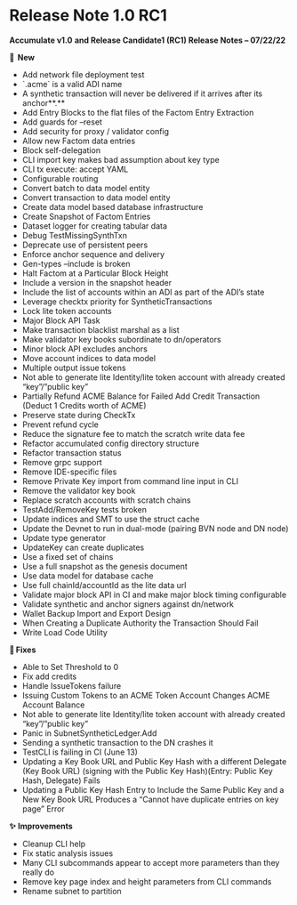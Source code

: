 # Release Note 1.0 RC1

**Accumulate v1.0** **and Release Candidate1 (RC1) Release Notes – 07/22/22**&#x20;

**🚀  New** &#x20;

* Add network file deployment test&#x20;
* \`.acme\` is a valid ADI name&#x20;
* A synthetic transaction will never be delivered if it arrives after its anchor**.**&#x20;
* Add Entry Blocks to the flat files of the Factom Entry Extraction&#x20;
* Add guards for –reset&#x20;
* Add security for proxy / validator config&#x20;
* Allow new Factom data entries&#x20;
* Block self-delegation&#x20;
* CLI import key makes bad assumption about key type&#x20;
* CLI tx execute: accept YAML&#x20;
* Configurable routing&#x20;
* Convert batch to data model entity&#x20;
* Convert transaction to data model entity&#x20;
* Create data model based database infrastructure&#x20;
* Create Snapshot of Factom Entries&#x20;
* Dataset logger for creating tabular data&#x20;
* Debug TestMissingSynthTxn&#x20;
* Deprecate use of persistent peers&#x20;
* Enforce anchor sequence and delivery&#x20;
* Gen-types –include is broken&#x20;
* Halt Factom at a Particular Block Height&#x20;
* Include a version in the snapshot header&#x20;
* Include the list of accounts within an ADI as part of the ADI’s state&#x20;
* Leverage checktx priority for SyntheticTransactions&#x20;
* Lock lite token accounts&#x20;
* Major Block API Task&#x20;
* Make transaction blacklist marshal as a list&#x20;
* Make validator key books subordinate to dn/operators&#x20;
* Minor block API excludes anchors&#x20;
* Move account indices to data model&#x20;
* Multiple output issue tokens&#x20;
* Not able to generate lite Identity/lite token account with already created “key”/”public key”&#x20;
* Partially Refund ACME Balance for Failed Add Credit Transaction (Deduct 1 Credits worth of ACME)&#x20;
* Preserve state during CheckTx&#x20;
* Prevent refund cycle&#x20;
* Reduce the signature fee to match the scratch write data fee&#x20;
* Refactor accumulated config directory structure&#x20;
* Refactor transaction status&#x20;
* Remove grpc support &#x20;
* Remove IDE-specific files&#x20;
* Remove Private Key import from command line input in CLI&#x20;
* Remove the validator key book&#x20;
* Replace scratch accounts with scratch chains&#x20;
* TestAdd/RemoveKey tests broken&#x20;
* Update indices and SMT to use the struct cache&#x20;
* Update the Devnet to run in dual-mode (pairing BVN node and DN node)&#x20;
* Update type generator&#x20;
* UpdateKey can create duplicates&#x20;
* Use a fixed set of chains&#x20;
* Use a full snapshot as the genesis document&#x20;
* Use data model for database cache&#x20;
* Use full chainId/accountId as the lite data url&#x20;
* Validate major block API in CI and make major block timing configurable&#x20;
* Validate synthetic and anchor signers against dn/network&#x20;
* Wallet Backup Import and Export Design&#x20;
* When Creating a Duplicate Authority the Transaction Should Fail&#x20;
* Write Load Code Utility&#x20;

🔧 **Fixes**&#x20;

* Able to Set Threshold to 0&#x20;
* Fix add credits&#x20;
* Handle IssueTokens failure&#x20;
* Issuing Custom Tokens to an ACME Token Account Changes ACME Account Balance&#x20;
* Not able to generate lite Identity/lite token account with already created “key”/”public key”&#x20;
* Panic in SubnetSyntheticLedger.Add&#x20;
* Sending a synthetic transaction to the DN crashes it&#x20;
* TestCLI is failing in CI (June 13)&#x20;
* Updating a Key Book URL and Public Key Hash with a different Delegate (Key Book URL) (signing with the Public Key Hash)(Entry: Public Key Hash, Delegate) Fails&#x20;
* Updating a Public Key Hash Entry to Include the Same Public Key and a New Key Book URL Produces a “Cannot have duplicate entries on key page” Error&#x20;

**✨** **Improvements** &#x20;

* Cleanup CLI help&#x20;
* Fix static analysis issues&#x20;
* Many CLI subcommands appear to accept more parameters than they really do&#x20;
* Remove key page index and height parameters from CLI commands&#x20;
* Rename subnet to partition&#x20;

